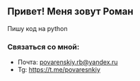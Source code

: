## Привет! Меня зовут Роман 


Пишу код на python 

### Cвязаться со мной:
* Почта: povarenskiy.rb@yandex.ru
* Tg: https://t.me/povaresnkiy

<!---
Povarenskiy/Povarenskiy is a ✨ special ✨ repository because its `README.md` (this file) appears on your GitHub profile.
You can click the Preview link to take a look at your changes.
--->
